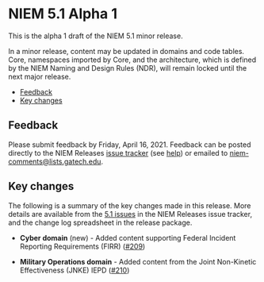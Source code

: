 
# NIEM 5.1 Alpha 1

This is the alpha 1 draft of the NIEM 5.1 minor release.

In a minor release, content may be updated in domains and code tables.  Core, namespaces imported by Core, and the architecture, which is defined by the NIEM Naming and Design Rules (NDR), will remain locked until the next major release.

- [Feedback](#feedback)
- [Key changes](#key-changes)

## Feedback

Please submit feedback by Friday, April 16, 2021. Feedback can be posted directly to the NIEM Releases [issue tracker](https://github.com/NIEM/NIEM-Releases/issues) (see [help](https://github.com/NIEM/NIEM-Releases/wiki/Issues)) or emailed to [niem-comments@lists.gatech.edu](niem-comments@lists.gatech.edu).

## Key changes

The following is a summary of the key changes made in this release.  More details are available from the [5.1 issues](https://github.com/NIEM/NIEM-Releases/issues?page=1&q=is%3Aissue+label%3A5.1) in the NIEM Releases issue tracker, and the change log spreadsheet in the release package.

- **Cyber domain** (new) - Added content supporting Federal Incident Reporting Requirements (FIRR) ([#209](https://github.com/NIEM/NIEM-Releases/issues/209))

- **Military Operations domain** - Added content from the Joint Non-Kinetic Effectiveness (JNKE) IEPD ([#210](https://github.com/NIEM/NIEM-Releases/issues/210))
